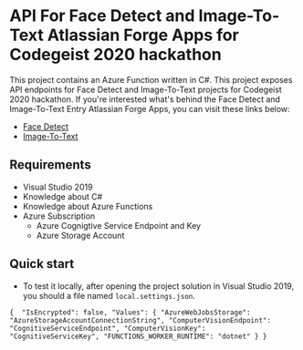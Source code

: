 # API For Face Detect and Image-To-Text Atlassian Forge Apps for Codegeist 2020 hackathon

This project contains an Azure Function written in C#. This project exposes API endpoints for Face Detect and Image-To-Text projects for Codegeist 2020 hackathon. If you're interested what's behind the Face Detect and Image-To-Text Entry Atlassian Forge Apps, you can visit these links below:

- [Face Detect](https://github.com/mecvillarina/forge-mecodes-face-detect)
- [Image-To-Text](https://github.com/mecvillarina/forge-mecodes-face-detect)

## Requirements

- Visual Studio 2019
- Knowledge about C#
- Knowledge about Azure Functions
- Azure Subscription
  - Azure Cognigtive Service Endpoint and Key 
  - Azure Storage Account
  
## Quick start
- To test it locally, after opening the project solution in Visual Studio 2019, you should a file named `local.settings.json`.

`
{ 
  "IsEncrypted": false,
  "Values": {
    "AzureWebJobsStorage": "AzureStorageAccountConnectionString",
    "ComputerVisionEndpoint": "CognitiveServiceEndpoint",
    "ComputerVisionKey": "CognitiveServiceKey",
    "FUNCTIONS_WORKER_RUNTIME": "dotnet"
  }
}
`


